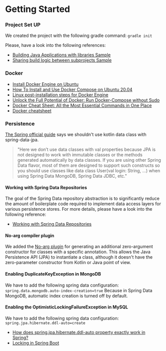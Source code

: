 # Getting Started

### Project Set UP
We created the project with the following gradle command: `gradle init`

Please, have a look into the following references:
* [Building Java Applications with libraries Sample](https://docs.gradle.org/current/samples/sample_building_java_applications_multi_project.html)
* [Sharing build logic between subprojects Sample](https://docs.gradle.org/current/samples/sample_convention_plugins.html)

### Docker
* [Install Docker Engine on Ubuntu](https://docs.docker.com/engine/install/ubuntu/#uninstall-docker-engine)
* [How To Install and Use Docker Compose on Ubuntu 20.04](https://www.digitalocean.com/community/tutorials/how-to-install-and-use-docker-compose-on-ubuntu-20-04)
* [Linux post-installation steps for Docker Engine](https://docs.docker.com/engine/install/linux-postinstall/)
* [Unlock the Full Potential of Docker: Run Docker-Compose without Sudo](https://sujanrajtuladhar.com.np/unlock-the-full-potential-of-docker-run-docker-compose-without-sudo)
* [Docker Cheat Sheet: All the Most Essential Commands in One Place](https://www.hostinger.com/tutorials/docker-cheat-sheet?ppc_campaign=google_search_generic_hosting_all&bidkw=defaultkeyword&lo=20215&gad_source=1&gclid=EAIaIQobChMIw4a4gIPbhAMVjZZoCR2HvQYzEAAYAiAAEgI_z_D_BwE#Clean_Up_Commands)
* [Docker cheatsheet](https://quickref.me/docker.html)

### Persistence
[The Spring official guide](https://github.com/spring-guides/tut-spring-boot-kotlin?tab=readme-ov-file#persistence-with-jpa) 
says we shouldn't use kotlin data class with spring-data-jpa.
>"Here we don’t use data classes with val properties because JPA is not designed to work with immutable classes or the 
methods generated automatically by data classes. If you are using other Spring Data flavor, most of them are designed 
to support such constructs so you should use classes like data class User(val login: String, …​) when using Spring 
Data MongoDB, Spring Data JDBC, etc."

#### Working with Spring Data Repositories
The goal of the Spring Data repository abstraction is to significantly reduce the amount of boilerplate code required to
implement data access layers for various persistence stores. For more details, please have a look into the following 
reference:
* [Working with Spring Data Repositories](https://docs.spring.io/spring-data/data-commons/docs/current/reference/html/#repositories)

#### No-arg compiler plugin
We added the [No-arg plugin](https://kotlinlang.org/docs/no-arg-plugin.html) for generating an additional zero-argument 
constructor for classes with a specific annotation. This allows the Java Persistence API (JPA) to instantiate a class, 
although it doesn't have the zero-parameter constructor from Kotlin or Java point of view.

#### Enabling DuplicateKeyException in MongoDB
We have to add the following spring data configuration: `spring.data.mongodb.auto-index-creation=true`
Because in Spring Data MongoDB, automatic index creation is turned off by default.

#### Enabling the OptimisticLockingFailureException in MySQL
We have to add the following spring data configuration: `spring.jpa.hibernate.ddl-auto=create`
* [How does spring.jpa.hibernate.ddl-auto property exactly work in Spring?](https://stackoverflow.com/questions/42135114/how-does-spring-jpa-hibernate-ddl-auto-property-exactly-work-in-spring)
* [Locking in Spring Boot](https://aurigait.com/blog/locking-in-spring-boot/)